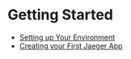 # Getting Started

* [Setting up Your Environment](getting_started/setup.md)
* [Creating your First Jaeger App](getting_started/creating_your_first_app.md)